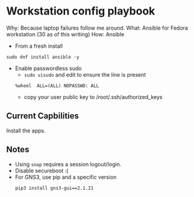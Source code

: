 # Workstation config playbook
Why: Because laptop failures follow me around. 
What: Ansible for Fedora workstation (30 as of this writing)
How: Ansible

- From a fresh install
```
sudo dnf install ansible -y
```
- Enable passwordless sudo
  - `sudo visudo` and edit to ensure the line is present
  ```
  %wheel  ALL=(ALL) NOPASSWD: ALL
  ```
  - copy your user public key to /root/.ssh/authorized_keys

## Current Capbilities 
Install the apps. 

## Notes
- Using `snap` requires a session logout/login. 
- Disable secureboot :( 
- For GNS3, use pip and a specific version
    ```
    pip3 install gns3-gui==2.1.21
    ```